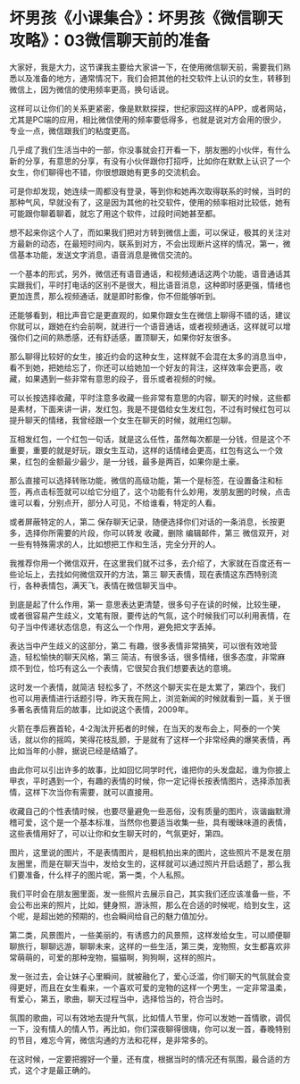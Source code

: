 # 坏男孩《小课集合》：坏男孩《微信聊天攻略》：03微信聊天前的准备

大家好，我是大力，这节课我主要给大家讲一下，在使用微信聊天前，需要我们熟悉以及准备的地方，通常情况下，我们会把其他的社交软件上认识的女生，转移到微信上，因为微信的使用频率更高，换句话说。

这样可以让你们的关系更紧密，像是默默探探，世纪家园这样的APP，或者网站，尤其是PC端的应用，相比微信使用的频率要低得多，也就是说对方会用的很少，专业一点，微信跟我们的粘度更高。

几乎成了我们生活当中的一部，你没事就会打开看一下，朋友圈的小伙伴，有什么新的分享，有意思的分享，有没有小伙伴跟你打招呼，比如你在默默上认识了一个女生，你们聊得也不错，你很想跟她有更多的交流机会。

可是你却发现，她连续一周都没有登录，等到你和她再次取得联系的时候，当时的那种气风，早就没有了，这是因为其他的社交软件，使用的频率相对比较低，她有可能跟你聊着聊着，就忘了用这个软件，过段时间她甚至都。

想不起来你这个人了，而如果我们把对方转到微信上面，可以保证，极其的关注对方最新的动态，在最短时间内，联系到对方，不会出现断片这样的情况，第一，微信基本功能，发送文字消息，语音消息是微信交流的。

一个基本的形式，另外，微信还有语音通话，和视频通话这两个功能，语音通话其实跟我们，平时打电话的区别不是很大，相比语音消息，这种即时感更强，情绪也更加连贯，那么视频通话，就是即时影像，你不但能够听到。

还能够看到，相比声音它是更直观的，如果你跟女生在微信上聊得不错的话，建议你就可以，跟她在约会前啊，就进行一个语音通话，或者视频通话，这样就可以增强你们之间的熟悉感，还有舒适感，置顶聊天，如果你好友很多。

那么聊得比较好的女生，接近约会的这种女生，这样就不会混在太多的消息当中，看不到她，把她给忘了，你还可以给她加一个好友的背注，这样效率会更高，收藏，如果遇到一些非常有意思的段子，音乐或者视频的时候。

可以长按选择收藏，平时注意多收藏一些非常有意思的内容，聊天的时候，这些都是素材，下面来讲一讲，发红包，我是不提倡给女生发红包，不过有时候红包可以提升聊天的情绪，我曾经跟一个女生在聊天的时候，就用红包聊。

互相发红包，一个红包一句话，就是这么任性，虽然每次都是一分钱，但是这个不重要，重要的就是好玩，跟女生互动，这样的话情绪会更高，红包有这么一个效果，红包的金额最少最少，是一分钱，最多是两百，如果你是土豪。

那么直接可以选择转账功能，微信的高级功能，第一个是标签，在设置备注和标签，再点击标签就可以给它分组了，这个功能有什么妙用，发朋友圈的时候，点击谁可以看，分别点开，部分人可见，不给谁看，特定的人看。

或者屏蔽特定的人，第二 保存聊天记录，随便选择你们对话的一条消息，长按更多，选择你所需要的片段，你可以转发 收藏，删除 编辑邮件，第三 微信双开，对一些有特殊需求的人，比如想把工作和生活，完全分开的人。

我推荐你用一个微信双开，在这里我们就不过多，去介绍了，大家就在百度还有一些论坛上，去找如何微信双开的方法，第三 聊天表情，现在表情这东西特别流行，各种表情包，满天飞，表情在微信聊天当中。

到底是起了什么作用，第一 意思表达更清楚，很多句子在读的时候，比较生硬，或者很容易产生歧义，文笔有限，要传达的气氛，这个时候我们可以利用表情，在句子当中传递状态信息，有这么一个作用，避免把文字丢掉。

表达当中产生歧义的这部分，第二 有趣，很多表情非常搞笑，可以很有效地营造，轻松愉快的聊天风格，第三 简洁，有很多话，很多情绪，很多态度，非常麻烦不到位，恰巧有这么一个表情，它很契合我们想要表达的意境。

这时发一个表情，就简洁 轻松多了，不然这个聊天实在是太累了，第四个，我们也可以用表情进行话题引导，昨天我在网上，浏览新闻的时候就看到一篇，关于很多著名表情背后的故事，比如说这个表情，2009年。

火箭在季后赛首轮，4-2淘汰开拓者的时候，在当天的发布会上，阿泰的一个笑话，就以你的摇鸣，笑得花枝乱颤，于是就有了这样一个非常经典的爆笑表情，再比如当年的小胖，据说已经是结婚了。

由此你可以引出许多的故事，比如回忆同学时代，谁把你的头发盘起，谁为你披上甲衣，平时遇到一个，有趣的表情的时候，你一定记得长按表情图片，选择添加表情，这样下次当你有需要，就可以直接用。

收藏自己的个性表情时候，也要尽量避免一些恶俗，没有质量的图片，诙谐幽默滑稽可爱，这个是一个基本标准，当然你也要适当收集一些，具有暧昧味道的表情，这些表情用好了，可以让你和女生聊天时的，气氛更好，第四。

图片，这里说的图片，不是表情图片，是相机拍出来的图片，这些照片不是发在朋友圈里，而是在聊天当中，发给女生的，这样就可以通过照片开启话题了，那么我们要准备，什么样子的图片呢，第一类，个人私照。

我们平时会在朋友圈里面，发一些照片去展示自己，其实我们还应该准备一些，不会公布出来的照片，比如，健身照，游泳照，那么在合适的时候呢，给到女生，这个呢，是超出她的预期的，也会瞬间给自己的魅力值加分。

第二类，风景图片，一些美丽的，有诱惑力的风景照，这样发给女生，可以顺便聊聊旅行，聊聊远游，聊聊未来，这样的一些生活，第三类，宠物照，女生都喜欢非常萌萌的，可爱的那种宠物，猫猫啊，狗狗啊，这样的照片。

发一张过去，会让妹子心里瞬间，就被融化了，爱心泛滥，你们聊天的气氛就会变得更好，而且在女生看来，一个喜欢可爱的宠物的这样一个男生，一定非常温柔，有爱心，第五，歌曲，聊天过程当中，选择恰当的，符合当时。

氛围的歌曲，可以有效地去提升气氛，比如情人节里，你可以发她一首情歌，调侃一下，没有情人的情人节，再比如，你们深夜聊得很嗨，你可以发一首，春晚特别的节目，难忘今宵，微信沟通的方法和花样，是非常多的。

在这时候，一定要把握好一个量，还有度，根据当时的情况还有氛围，最合适的方式，这个才是最正确的。